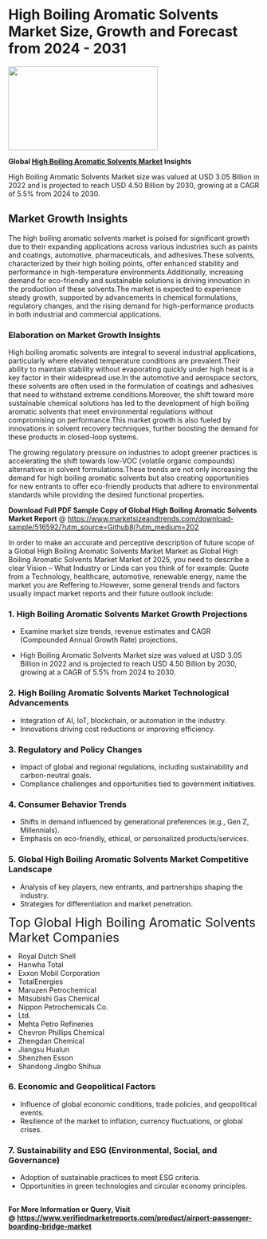 <H1>High Boiling Aromatic Solvents Market Size, Growth and Forecast from 2024 - 2031</H1><img class="aligncenter size-medium wp-image-584254" src="https://thirdeyenews.in/wp-content/uploads/2024/09/Global-Market-Research-300x168.jpeg" alt="" width="300" height="168" /><p><strong>Global&nbsp;<a href="https://www.marketsizeandtrends.com/download-sample/516592/?utm_source=Github8j?utm_medium=202">High Boiling Aromatic Solvents Market</a> Insights</strong></p><p>High Boiling Aromatic Solvents Market size was valued at USD 3.05 Billion in 2022 and is projected to reach USD 4.50 Billion by 2030, growing at a CAGR of 5.5% from 2024 to 2030.</p><p><h2>Market Growth Insights</h2> <p>The high boiling aromatic solvents market is poised for significant growth due to their expanding applications across various industries such as paints and coatings, automotive, pharmaceuticals, and adhesives.These solvents, characterized by their high boiling points, offer enhanced stability and performance in high-temperature environments.Additionally, increasing demand for eco-friendly and sustainable solutions is driving innovation in the production of these solvents.The market is expected to experience steady growth, supported by advancements in chemical formulations, regulatory changes, and the rising demand for high-performance products in both industrial and commercial applications.</p> <h3>Elaboration on Market Growth Insights</h3> <p>High boiling aromatic solvents are integral to several industrial applications, particularly where elevated temperature conditions are prevalent.Their ability to maintain stability without evaporating quickly under high heat is a key factor in their widespread use.In the automotive and aerospace sectors, these solvents are often used in the formulation of coatings and adhesives that need to withstand extreme conditions.Moreover, the shift toward more sustainable chemical solutions has led to the development of high boiling aromatic solvents that meet environmental regulations without compromising on performance.This market growth is also fueled by innovations in solvent recovery techniques, further boosting the demand for these products in closed-loop systems.</p> <p>The growing regulatory pressure on industries to adopt greener practices is accelerating the shift towards low-VOC (volatile organic compounds) alternatives in solvent formulations.These trends are not only increasing the demand for high boiling aromatic solvents but also creating opportunities for new entrants to offer eco-friendly products that adhere to environmental standards while providing the desired functional properties.</p> <p><span class=""><strong>Download Full PDF Sample Copy of Global High Boiling Aromatic Solvents Market Report</strong> @ <a href="https://www.marketsizeandtrends.com/download-sample/516592/?utm_source=Github8j?utm_medium=202" target="_blank">https://www.marketsizeandtrends.com/download-sample/516592/?utm_source=Github8j?utm_medium=202</a></span></p><p>In order to make an accurate and perceptive description of future scope of a Global&nbsp;High Boiling Aromatic Solvents Market Market as Global&nbsp;High Boiling Aromatic Solvents Market Market of 2025, you need to describe a clear Vision &ndash; What Industry or Linda can you think of for example: Quote from a Technology, healthcare, automotive, renewable energy, name the market you are Reffering to.However, some general trends and factors usually impact market reports and their future outlook include:</p><h3>1.&nbsp;<strong>High Boiling Aromatic Solvents Market Growth Projections</strong></h3><ul><li>Examine market size trends, revenue estimates and CAGR (Compounded Annual Growth Rate) projections.</li><li><p>High Boiling Aromatic Solvents Market size was valued at USD 3.05 Billion in 2022 and is projected to reach USD 4.50 Billion by 2030, growing at a CAGR of 5.5% from 2024 to 2030.</p></li></ul><h3>2.&nbsp;<strong>High Boiling Aromatic Solvents Market Technological Advancements</strong></h3><ul><li>Integration of AI, IoT, blockchain, or automation in the industry.</li><li>Innovations driving cost reductions or improving efficiency.</li></ul><h3>3.&nbsp;<strong>Regulatory and Policy Changes</strong></h3><ul><li>Impact of global and regional regulations, including sustainability and carbon-neutral goals.</li><li>Compliance challenges and opportunities tied to government initiatives.</li></ul><h3>4.&nbsp;<strong>Consumer Behavior Trends</strong></h3><ul><li>Shifts in demand influenced by generational preferences (e.g., Gen Z, Millennials).</li><li>Emphasis on eco-friendly, ethical, or personalized products/services.</li></ul><h3>5.&nbsp;<strong>Global High Boiling Aromatic Solvents Market Competitive Landscape</strong></h3><ul><li>Analysis of key players, new entrants, and partnerships shaping the industry.</li><li>Strategies for differentiation and market penetration.</li></ul><p data-pm-slice="1 1 []"><span style="color: inherit; font-family: inherit; font-size: 25px;">Top Global High Boiling Aromatic Solvents Market Companies</span></p><div class="" data-test-id=""><p><li>Royal Dutch Shell</li><li> Hanwha Total</li><li> Exxon Mobil Corporation</li><li> TotalEnergies</li><li> Maruzen Petrochemical</li><li> Mitsubishi Gas Chemical</li><li> Nippon Petrochemicals Co.</li><li> Ltd.</li><li> Mehta Petro Refineries</li><li> Chevron Phillips Chemical</li><li> Zhengdan Chemical</li><li> Jiangsu Hualun</li><li> Shenzhen Esson</li><li> Shandong Jingbo Shihua</li></p></div><h3>6.&nbsp;<strong>Economic and Geopolitical Factors</strong></h3><ul><li>Influence of global economic conditions, trade policies, and geopolitical events.</li><li>Resilience of the market to inflation, currency fluctuations, or global crises.</li></ul><h3>7.&nbsp;<strong>Sustainability and ESG (Environmental, Social, and Governance)</strong></h3><ul><li>Adoption of sustainable practices to meet ESG criteria.</li><li>Opportunities in green technologies and circular economy principles.</li></ul><h2><strong style="font-size: 14px;">For More Information or Query, Visit @&nbsp;</strong><a style="background-color: #ffffff; font-size: 14px;" href="https://www.marketsizeandtrends.com/report/high-boiling-aromatic-solvents-market/" target="_blank">https://www.verifiedmarketreports.com/product/airport-passenger-boarding-bridge-market</a></h2>